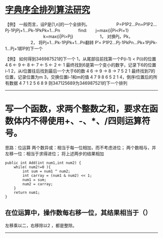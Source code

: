 # [字典序全排列算法研究](https://www.cnblogs.com/pmars/p/3458289.html)


【例】 一般而言，设P是[1,n]的一个全排列。
　　　　　　P=P1P2…Pn=P1P2…Pj-1PjPj+1…Pk-1PkPk+1…Pn
　　　　find:　　j=max{i|Pi<Pi+1}
　　　　　　　　　k=max{i|Pi>Pj}
　　　　　　1，  对换Pj，Pk，
　　　　　　2，  将Pj+1…Pk-1PjPk+1…Pn翻转
          P’= P1P2…Pj-1PkPn…Pk+1PjPk-1…Pj+1即P的下一个



【例】 如何得到346987521的下一个
    1，从尾部往前找第一个P(i-1) < P(i)的位置
4 6 <- 9 <- 8 <- 7 <- 5 <- 2 <- 1
        最终找到6是第一个变小的数字，记录下6的位置i-1
    2，从i位置往后找到最后一个大于6的数
4 6 -> 9 -> 8 -> 7 5 2 1
        最终找到7的位置，记录位置为m
    3，交换位置i-1和m的值
4 7 9 8 6 5 2 1
    4，倒序i位置后的所有数据
4 7 1 2 5 6 8 9
    则347125689为346987521的下一个排列

---
# 写一个函数，求两个整数之和，要求在函数体内不得使用+、-、*、/四则运算符号。

思路：位运算
两个数异或：相当于每一位相加，而不考虑进位；
两个数相与，并左移一位：相当于求得进位；
将上述两步的结果相加


```
public int Add(int num1,int num2) {
    while( num2!=0 ){
        int sum = num1 ^ num2;
        int carray = (num1 & num2) << 1;
        num1 = sum;
        num2 = carray;
    }
    return num1;
}
```

## 在位运算中，操作数每右移一位，其结果相当于（）
左移乘以二，右移除以2   ，都是整除。

---